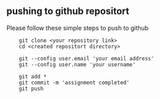 ## pushing to github repositort
Please follow these simple steps to push to github

```
	git clone <your repository link>
	cd <created repositort directory>

	git --config user.email 'your email address'
	git --config user.name 'your username'

	git add *
	git commit -m 'assignment completed'
	git push
```
